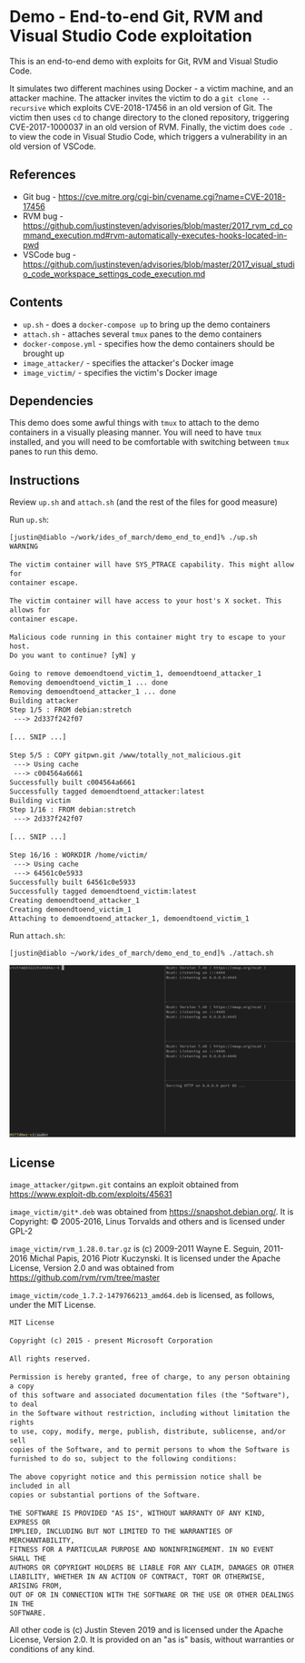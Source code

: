 # Demo - End-to-end Git, RVM and Visual Studio Code exploitation

This is an end-to-end demo with exploits for Git, RVM and Visual Studio Code.

It simulates two different machines using Docker - a victim machine, and an
attacker machine. The attacker invites the victim to do a `git clone
--recursive` which exploits CVE-2018-17456 in an old version of Git. The victim
then uses `cd` to change directory to the cloned repository, triggering
CVE-2017-1000037 in an old version of RVM. Finally, the victim does `code .` to
view the code in Visual Studio Code, which triggers a vulnerability in an old
version of VSCode.

## References

* Git bug - <https://cve.mitre.org/cgi-bin/cvename.cgi?name=CVE-2018-17456>
* RVM bug - <https://github.com/justinsteven/advisories/blob/master/2017_rvm_cd_command_execution.md#rvm-automatically-executes-hooks-located-in-pwd>
* VSCode bug - <https://github.com/justinsteven/advisories/blob/master/2017_visual_studio_code_workspace_settings_code_execution.md>


## Contents

* `up.sh` - does a `docker-compose up` to bring up the demo containers
* `attach.sh` - attaches several `tmux` panes to the demo containers
* `docker-compose.yml` - specifies how the demo containers should be brought up
* `image_attacker/` - specifies the attacker's Docker image
* `image_victim/` - specifies the victim's Docker image

## Dependencies

This demo does some awful things with `tmux` to attach to the demo containers
in a visually pleasing manner. You will need to have `tmux` installed, and you
will need to be comfortable with switching between `tmux` panes to run this
demo.

## Instructions

Review `up.sh` and `attach.sh` (and the rest of the files for good measure)

Run `up.sh`:

```
[justin@diablo ~/work/ides_of_march/demo_end_to_end]% ./up.sh
WARNING

The victim container will have SYS_PTRACE capability. This might allow for
container escape.

The victim container will have access to your host's X socket. This allows for
container escape.

Malicious code running in this container might try to escape to your host.
Do you want to continue? [yN] y

Going to remove demoendtoend_victim_1, demoendtoend_attacker_1
Removing demoendtoend_victim_1 ... done
Removing demoendtoend_attacker_1 ... done
Building attacker
Step 1/5 : FROM debian:stretch
 ---> 2d337f242f07

[... SNIP ...]

Step 5/5 : COPY gitpwn.git /www/totally_not_malicious.git
 ---> Using cache
 ---> c004564a6661
Successfully built c004564a6661
Successfully tagged demoendtoend_attacker:latest
Building victim
Step 1/16 : FROM debian:stretch
 ---> 2d337f242f07

[... SNIP ...]

Step 16/16 : WORKDIR /home/victim/
 ---> Using cache
 ---> 64561c0e5933
Successfully built 64561c0e5933
Successfully tagged demoendtoend_victim:latest
Creating demoendtoend_attacker_1
Creating demoendtoend_victim_1
Attaching to demoendtoend_attacker_1, demoendtoend_victim_1
```

Run `attach.sh`:

```
[justin@diablo ~/work/ides_of_march/demo_end_to_end]% ./attach.sh
```

![Screenshot of end to end demo](screenshot.png)

## License

`image_attacker/gitpwn.git` contains an exploit obtained from
<https://www.exploit-db.com/exploits/45631>

`image_victim/git*.deb` was obtained from <https://snapshot.debian.org/>. It is
Copyright: © 2005-2016, Linus Torvalds and others and is licensed under GPL-2

`image_victim/rvm_1.28.0.tar.gz` is (c) 2009-2011 Wayne E. Seguin, 2011-2016
Michal Papis, 2016 Piotr Kuczynski. It is licensed under the Apache License,
Version 2.0 and was obtained from <https://github.com/rvm/rvm/tree/master>

`image_victim/code_1.7.2-1479766213_amd64.deb` is licensed, as follows, under
the MIT License.

```
MIT License

Copyright (c) 2015 - present Microsoft Corporation

All rights reserved.

Permission is hereby granted, free of charge, to any person obtaining a copy
of this software and associated documentation files (the "Software"), to deal
in the Software without restriction, including without limitation the rights
to use, copy, modify, merge, publish, distribute, sublicense, and/or sell
copies of the Software, and to permit persons to whom the Software is
furnished to do so, subject to the following conditions:

The above copyright notice and this permission notice shall be included in all
copies or substantial portions of the Software.

THE SOFTWARE IS PROVIDED "AS IS", WITHOUT WARRANTY OF ANY KIND, EXPRESS OR
IMPLIED, INCLUDING BUT NOT LIMITED TO THE WARRANTIES OF MERCHANTABILITY,
FITNESS FOR A PARTICULAR PURPOSE AND NONINFRINGEMENT. IN NO EVENT SHALL THE
AUTHORS OR COPYRIGHT HOLDERS BE LIABLE FOR ANY CLAIM, DAMAGES OR OTHER
LIABILITY, WHETHER IN AN ACTION OF CONTRACT, TORT OR OTHERWISE, ARISING FROM,
OUT OF OR IN CONNECTION WITH THE SOFTWARE OR THE USE OR OTHER DEALINGS IN THE
SOFTWARE.
```

All other code is (c) Justin Steven 2019 and is licensed under the Apache
License, Version 2.0. It is provided on an "as is" basis, without warranties or
conditions of any kind.
